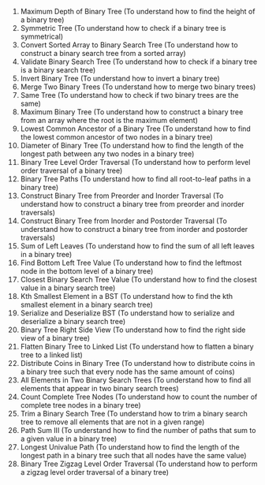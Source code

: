 1) Maximum Depth of Binary Tree (To understand how to find the height of a binary tree)
2) Symmetric Tree (To understand how to check if a binary tree is symmetrical)
3) Convert Sorted Array to Binary Search Tree (To understand how to construct a binary search tree from a sorted array)
4) Validate Binary Search Tree (To understand how to check if a binary tree is a binary search tree)
5) Invert Binary Tree (To understand how to invert a binary tree)
6) Merge Two Binary Trees (To understand how to merge two binary trees)
7) Same Tree (To understand how to check if two binary trees are the same)
8) Maximum Binary Tree (To understand how to construct a binary tree from an array where the root is the maximum element)
9) Lowest Common Ancestor of a Binary Tree (To understand how to find the lowest common ancestor of two nodes in a binary tree)
10) Diameter of Binary Tree (To understand how to find the length of the longest path between any two nodes in a binary tree)
11) Binary Tree Level Order Traversal (To understand how to perform level order traversal of a binary tree)
12) Binary Tree Paths (To understand how to find all root-to-leaf paths in a binary tree)
13) Construct Binary Tree from Preorder and Inorder Traversal (To understand how to construct a binary tree from preorder and inorder traversals)
14) Construct Binary Tree from Inorder and Postorder Traversal (To understand how to construct a binary tree from inorder and postorder traversals)
15) Sum of Left Leaves (To understand how to find the sum of all left leaves in a binary tree)
16) Find Bottom Left Tree Value (To understand how to find the leftmost node in the bottom level of a binary tree)
17) Closest Binary Search Tree Value (To understand how to find the closest value in a binary search tree)
18) Kth Smallest Element in a BST (To understand how to find the kth smallest element in a binary search tree)
19) Serialize and Deserialize BST (To understand how to serialize and deserialize a binary search tree)
20) Binary Tree Right Side View (To understand how to find the right side view of a binary tree)
21) Flatten Binary Tree to Linked List (To understand how to flatten a binary tree to a linked list)
22) Distribute Coins in Binary Tree (To understand how to distribute coins in a binary tree such that every node has the same amount of coins)
23) All Elements in Two Binary Search Trees (To understand how to find all elements that appear in two binary search trees)
24) Count Complete Tree Nodes (To understand how to count the number of complete tree nodes in a binary tree)
25) Trim a Binary Search Tree (To understand how to trim a binary search tree to remove all elements that are not in a given range)
26) Path Sum III (To understand how to find the number of paths that sum to a given value in a binary tree)
27) Longest Univalue Path (To understand how to find the length of the longest path in a binary tree such that all nodes have the same value)
28) Binary Tree Zigzag Level Order Traversal (To understand how to perform a zigzag level order traversal of a binary tree)